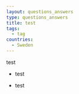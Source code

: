 ```yaml
---
layout: questions_answers
type: questions_answers
title: test
tags:
  - tag
countries:
  - Sweden
---
```

test
- test
* test